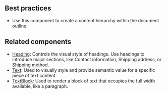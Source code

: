 ## Best practices

- Use this component to create a content hierarchy within the document outline.

## Related components

- [Heading](https://github.com/Shopify/ui-extensions/tree/main/packages/checkout-ui-extensions/src/components/Heading): Controls the visual style of headings. Use headings to introduce major sections, like Contact information, Shipping address, or Shipping method.
- [Text](https://github.com/Shopify/ui-extensions/tree/main/packages/checkout-ui-extensions/src/components/Text): Used to visually style and provide semantic value for a specific piece of text content.
- [TextBlock](https://github.com/Shopify/ui-extensions/tree/main/packages/checkout-ui-extensions/src/components/TextBlock): Used to render a block of text that occupies the full width available, like a paragraph.
